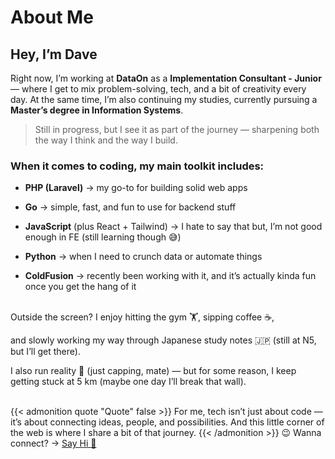 # About Me


## Hey, I’m Dave

Right now, I’m working at **DataOn** as a **Implementation Consultant - Junior** — where I get to mix problem-solving, tech, and a bit of creativity every day. At the same time, I’m also continuing my studies, currently pursuing a **Master’s degree in Information Systems**.  


> Still in progress, but I see it as part of the journey — sharpening both the way I think and the way I build. 


### When it comes to coding, my main toolkit includes:  


- **PHP (Laravel)** → my go-to for building solid web apps  

- **Go** → simple, fast, and fun to use for backend stuff  

- **JavaScript** (plus React + Tailwind) → I hate to say that but, I’m not good enough in FE (still learning though 😅)  

- **Python** → when I need to crunch data or automate things 

- **ColdFusion** → recently been working with it, and it’s actually kinda fun once you get the hang of it


<br>
Outside the screen? I enjoy hitting the gym 🏋️, sipping coffee ☕,  

and slowly working my way through Japanese study notes 🇯🇵 (still at N5, but I’ll get there).

I also run reality 🏃 (just capping, mate) — but for some reason, I keep getting stuck at 5 km (maybe one day I’ll break that wall).   
<br>

{{< admonition quote "Quote" false >}} For me, tech isn’t just about code — it’s about connecting ideas, people, and possibilities. And this little corner of the web is where I share a bit of that journey.
{{< /admonition >}}
 😉 Wanna connect? → [Say Hi 👋](#linkedin.com)


